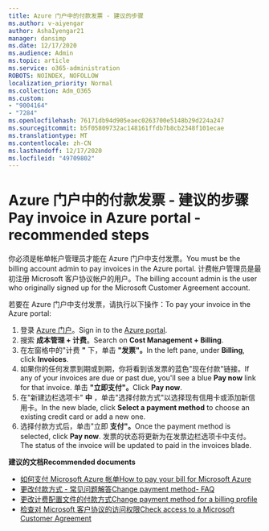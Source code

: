 ```yaml
---
title: Azure 门户中的付款发票 - 建议的步骤
ms.author: v-aiyengar
author: AshaIyengar21
manager: dansimp
ms.date: 12/17/2020
ms.audience: Admin
ms.topic: article
ms.service: o365-administration
ROBOTS: NOINDEX, NOFOLLOW
localization_priority: Normal
ms.collection: Adm_O365
ms.custom:
- "9004164"
- "7284"
ms.openlocfilehash: 76171db94d905eaec0263700e5148b29d224a247
ms.sourcegitcommit: b5f05809732ac148161ffdb7b8cb2348f101ecae
ms.translationtype: MT
ms.contentlocale: zh-CN
ms.lasthandoff: 12/17/2020
ms.locfileid: "49709802"
---
```

# <a name="pay-invoice-in-azure-portal---recommended-steps"></a><span data-ttu-id="5f756-102">Azure 门户中的付款发票 - 建议的步骤</span><span class="sxs-lookup"><span data-stu-id="5f756-102">Pay invoice in Azure portal - recommended steps</span></span>

<span data-ttu-id="5f756-103">你必须是帐单帐户管理员才能在 Azure 门户中支付发票。</span><span class="sxs-lookup"><span data-stu-id="5f756-103">You must be the billing account admin to pay invoices in the Azure portal.</span></span> <span data-ttu-id="5f756-104">计费帐户管理员是最初注册 Microsoft 客户协议帐户的用户。</span><span class="sxs-lookup"><span data-stu-id="5f756-104">The billing account admin is the user who originally signed up for the Microsoft Customer Agreement account.</span></span> 

<span data-ttu-id="5f756-105">若要在 Azure 门户中支付发票，请执行以下操作：</span><span class="sxs-lookup"><span data-stu-id="5f756-105">To pay your invoice in the Azure portal:</span></span> 

1. <span data-ttu-id="5f756-106">登录 [Azure 门户](https://portal.azure.com/)。</span><span class="sxs-lookup"><span data-stu-id="5f756-106">Sign in to the [Azure portal](https://portal.azure.com/).</span></span>
1. <span data-ttu-id="5f756-107">搜索 **成本管理 + 计费**。</span><span class="sxs-lookup"><span data-stu-id="5f756-107">Search on **Cost Management + Billing**.</span></span>
1. <span data-ttu-id="5f756-108">在左窗格中的"计费 **"** 下，单击 **"发票"。**</span><span class="sxs-lookup"><span data-stu-id="5f756-108">In the left pane, under **Billing**, click **Invoices**.</span></span>
1. <span data-ttu-id="5f756-109">如果你的任何发票到期或到期，你将看到该发票的蓝色"现在付款"链接。</span><span class="sxs-lookup"><span data-stu-id="5f756-109">If any of your invoices are due or past due, you'll see a blue **Pay now** link for that invoice.</span></span> <span data-ttu-id="5f756-110">单击 **"立即支付"。**</span><span class="sxs-lookup"><span data-stu-id="5f756-110">Click **Pay now**.</span></span>
1. <span data-ttu-id="5f756-111">在"新建边栏选项卡" **中** ，单击"选择付款方式"以选择现有信用卡或添加新信用卡。</span><span class="sxs-lookup"><span data-stu-id="5f756-111">In the new blade, click **Select a payment method** to choose an existing credit card or add a new one.</span></span>
1. <span data-ttu-id="5f756-112">选择付款方式后，单击"立即 **支付"。**</span><span class="sxs-lookup"><span data-stu-id="5f756-112">Once the payment method is selected, click **Pay now**.</span></span>
<span data-ttu-id="5f756-113">发票的状态将更新为在发票边栏选项卡中支付。</span><span class="sxs-lookup"><span data-stu-id="5f756-113">The status of the invoice will be updated to paid in the invoices blade.</span></span>

<span data-ttu-id="5f756-114">**建议的文档**</span><span class="sxs-lookup"><span data-stu-id="5f756-114">**Recommended documents**</span></span>

- [<span data-ttu-id="5f756-115">如何支付 Microsoft Azure 帐单</span><span class="sxs-lookup"><span data-stu-id="5f756-115">How to pay your bill for Microsoft Azure</span></span>](https://docs.microsoft.com/azure/cost-management-billing/understand/pay-bill)
- [<span data-ttu-id="5f756-116">更改付款方式 - 常见问题解答</span><span class="sxs-lookup"><span data-stu-id="5f756-116">Change payment method- FAQ</span></span>](https://docs.microsoft.com/azure/billing/billing-how-to-change-credit-card?WT.mc_id=Portal-Microsoft_Azure_Support#frequently-asked-questions)
- [<span data-ttu-id="5f756-117">更改计费配置文件的付款方式</span><span class="sxs-lookup"><span data-stu-id="5f756-117">Change payment method for a billing profile</span></span>](https://docs.microsoft.com/azure/cost-management-billing/manage/change-credit-card?WT.mc_id=Portal-Microsoft_Azure_Support#manage-credit-cards-for-a-microsoft-customer-agreement)
- [<span data-ttu-id="5f756-118">检查对 Microsoft 客户协议的访问权限</span><span class="sxs-lookup"><span data-stu-id="5f756-118">Check access to a Microsoft Customer Agreement</span></span>](https://docs.microsoft.com/azure/cost-management-billing/manage/change-credit-card?WT.mc_id=Portal-Microsoft_Azure_Support%22%20%5Cl%20%22manage-credit-cards-for-a-microsoft-customer-agreement%22%20%5Ct%20%22_blank#check-the-type-of-your-account)